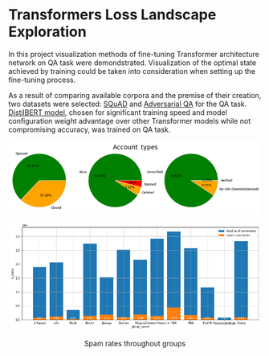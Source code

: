 # Transformers Loss Landscape Exploration

In this project visualization methods of fine-tuning Transformer architecture
network on QA task were demondstrated. Visualization of the optimal state achieved
by training could be taken into consideration when setting up the
fine-tuning process.

As a result of comparing available corpora and the premise of their
creation, two datasets were selected: [SQuAD](https://rajpurkar.github.io/SQuAD-explorer/) and [Adversarial
QA](https://huggingface.co/datasets/adversarial_qa) for the QA task. 
[DistilBERT model](https://huggingface.co/distilbert-base-uncased), chosen for
significant training speed and model configuration weight advantage over
other Transformer models while not compromising accuracy, was trained on
QA task.

<p align="center">
  <img src="https://github.com/stas1f1/VK-User-Analysis/blob/main/User%20profiles.png" width="500" title="hover text">
</p>

<p align="center">
  <img src="https://github.com/stas1f1/VK-User-Analysis/blob/main/total-groups.png" width="500" title="hover text">
  <p align="center">Spam rates throughout groups
</p>
